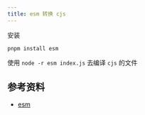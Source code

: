 ```yaml
---
title: esm 转换 cjs
---
```


安装

```shell
pnpm install esm
```

使用 `node -r esm index.js` 去编译 `cjs` 的文件

## 参考资料

- [esm](https://github.com/standard-things/esm#readme)
